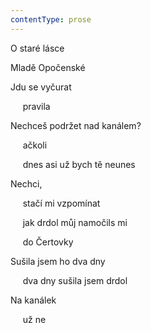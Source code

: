 ```yaml
---
contentType: prose
---
```


<section>

O staré lásce

Mladě Opočenské

Jdu se vyčurat

     pravila

Nechceš podržet nad kanálem?

     ačkoli

     dnes asi už bych tě neunes

Nechci,

     stačí mi vzpomínat

     jak drdol můj namočils mi

     do Čertovky

Sušila jsem ho dva dny

     dva dny sušila jsem drdol

Na kanálek

     už ne

</section>

